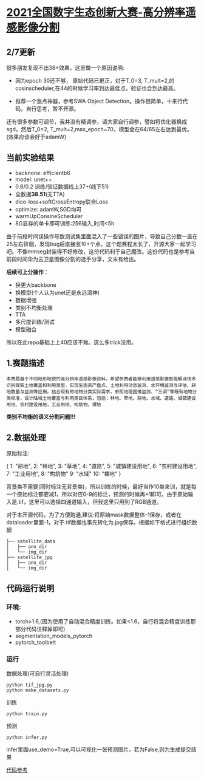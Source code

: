 # [2021全国数字生态创新大赛-高分辨率遥感影像分割](https://tianchi.aliyun.com/competition/entrance/531860/introduction)

## 2/7更新
很多朋友复现不出38+效果，这里做一个原因说明:
- 因为epoch 30还不够， 原始代码已更正，对于T_0=3, T_mult=2,的cosinscheduler,在44的时候学习率到达最低点，验证也会到达最高。

- 推荐一个涨点神器，参考SWA Object Detection。操作很简单，十来行代码，自行思考，暂不开源。

还有很多参数可调节，我并没有精调参，请大家自行调参，譬如将优化器换成sgd，然后T_0=2, T_mult=2,max_epoch=70，模型会在64/65左右达到最优。(效果应该会好于adamW)

## 当前实验结果
- backnone: efficientb6
- model: unet++
- 0.8/0.2 训练/验证数据线上37+(线下51)
- 全数据**38.51**(无TTA)
- dice-loss+softCrossEntropy联合Loss
- optimize: adamW,SGD均可
- warmUpConsineScheduler
- 8G显存的单卡即可训练:256输入,时间<5h

由于前段时间误操作导致测试集里面混入了一些错误的图片，导致自己分数一直在25左右徘徊，发现bug后直接涨10+个点。这个题赛程太长了，开源大家一起学习吧。不像mmseg封装得不好修改，这份代码利于自己魔改。这份代码也是参考自前段时间华为云卫星图像分割的选手分享，文末有给出。

**后续可上分操作**：
- 换更大backbone
- 换模型(个人认为unet还是永远滴神)
- 数据增强
- 类别不均衡处理
- TTA
- 多尺度训练/测试
- 模型融合

所以在此repo基础上上40应该不难。这么多trick没用。
## 1.赛题描述
    本赛题基于不同地形地貌的高分辨率遥感影像资料，希望参赛者能够利用遥感影像智能解译技术识别提取土地覆盖和利用类型，实现生态资产盘点、土地利用动态监测、水环境监测与评估、耕地数量与监测等应用。结合现有的地物分类实际需求，参照地理国情监测、“三调”等既有地物分类标准，设计陆域土地覆盖与利用类目体系，包括：林地、草地、耕地、水域、道路、城镇建设用地、农村建设用地，工业用地、构筑物、裸地
**类别不均衡的语义分割问题!!!**

## 2.数据处理
原始标注:

{
  1: "耕地",
  2: "林地",
  3: "草地",
  4: "道路",
  5: "城镇建设用地",
  6: "农村建设用地",
  7: "工业用地",
  8: "构筑物"
  9: "水域"
  10: "裸地"
 }

背景类不需要(同时标注无背景类)，所以训练的时候，最好当作10类来训，就是每一个原始标注都要减1，所以对应0-9的标注，预测的时候再+1即可。由于原始输入是.tif，这里可以选择四通道输入，但我这里只用到了RGB通道。

对于本开源代码，为了方便跑通,建议:将原始mask数据整体-1保存，或者在dataloader里面-1，对于.tif数据也事先转化为.jpg保存。根据如下格式进行组织数据
```
├── satellite_data
│   ├── ann_dir
│   └── img_dir
├── satellite_jpg
│   ├── ann_dir
│   └── img_dir
```
## 代码运行说明
### 环境:
- torch>1.6,(因为使用了自动混合精度训练。如果<1.6，自行将混合精度训练那部分代码注释掉即可)
- segmentation_models_pytorch
- pytorch_toolbelt
### 运行
数据处理(可自行灵活处理)
```
python tif_jpg.py
python make_datasets.py
```
训练
```shell
python train.py
```
预测
```shell
python infer.py
```
infer里面use_demo=True,可以可视化一张预测图片，若为False,则为生成提交结果

[代码参考](https://github.com/InchSoup/HWCC2020_RS_segmentati)
